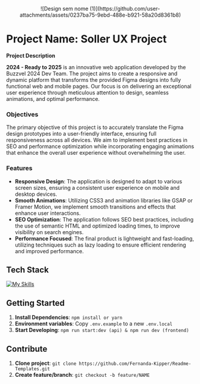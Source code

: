 <p align="center">
  ![Design sem nome (1)](https://github.com/user-attachments/assets/0237ba75-9ebd-488e-b921-58a20d8361b8)
</p>

# Project Name: Soller UX Project 

**Project Description**

**2024 - Ready to 2025** is an innovative web application developed by the Buzzvel 2024 Dev Team. The project aims to create a responsive and dynamic platform that transforms the provided Figma designs into fully functional web and mobile pages. Our focus is on delivering an exceptional user experience through meticulous attention to design, seamless animations, and optimal performance.

### Objectives

The primary objective of this project is to accurately translate the Figma design prototypes into a user-friendly interface, ensuring full responsiveness across all devices. We aim to implement best practices in SEO and performance optimization while incorporating engaging animations that enhance the overall user experience without overwhelming the user.

### Features

- **Responsive Design**: The application is designed to adapt to various screen sizes, ensuring a consistent user experience on mobile and desktop devices.
- **Smooth Animations**: Utilizing CSS3 and animation libraries like GSAP or Framer Motion, we implement smooth transitions and effects that enhance user interactions.
- **SEO Optimization**: The application follows SEO best practices, including the use of semantic HTML and optimized loading times, to improve visibility on search engines.
- **Performance Focused**: The final product is lightweight and fast-loading, utilizing techniques such as lazy loading to ensure efficient rendering and improved performance.

## Tech Stack

[![My Skills](https://skillicons.dev/icons?i=ts,vite,react,tailwind)](https://skillicons.dev)

## Getting Started

1. **Install Dependencies**: `npm install or yarn`
3. **Environment variables**: Copy `.env.example` to a new `.env.local`
5. **Start Developing**: `npm run start:dev (api) & npm run dev (frontend)`

## Contribute

1. **Clone project**: `git clone https://github.com/Fernanda-Kipper/Readme-Templates.git`
2. **Create feature/branch**: `git checkout -b feature/NAME`
